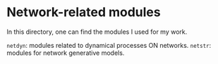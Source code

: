 # Network-related modules

In this directory, one can find the modules I used for my work.

`netdyn`: modules related to dynamical processes ON networks.
`netstr`: modules for network generative models.
